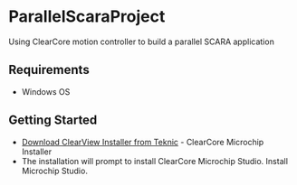 # ParallelScaraProject
Using ClearCore motion controller to build a parallel SCARA application

## Requirements
- Windows OS

## Getting Started
- [Download ClearView Installer from Teknic](https://www.teknic.com/downloads/) - ClearCore Microchip Installer
- The installation will prompt to install ClearCore Microchip Studio. Install Microchip Studio.
